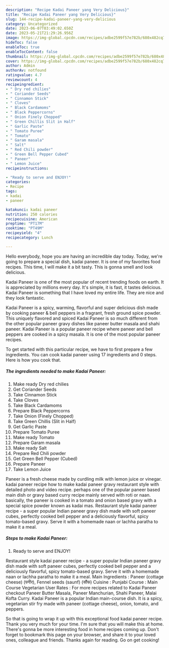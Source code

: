 ```yaml
---
description: "Recipe Kadai Paneer yang Very Delicious}"
title: "Recipe Kadai Paneer yang Very Delicious}"
slug: 144-recipe-kadai-paneer-yang-very-delicious
category: Uncategorized
date: 2023-06-07T03:49:02.650Z
date: 2023-05-21T21:29:26.956Z
image: https://img-global.cpcdn.com/recipes/adbe2599f57e782b/680x482cq70/kadai-paneer-recipe-main-photo.jpg
hideToc: false
enableToc: true
enableTocContent: false
thumbnail: https://img-global.cpcdn.com/recipes/adbe2599f57e782b/680x482cq70/kadai-paneer-recipe-main-photo.jpg
cover: https://img-global.cpcdn.com/recipes/adbe2599f57e782b/680x482cq70/kadai-paneer-recipe-main-photo.jpg
author: Admin
authorAv: notfound
ratingvalue: 4.7
reviewcount: 4
recipeingredient:
- " Dry red chilies"
- " Coriander Seeds"
- " Cinnamon Stick"
- " Cloves"
- " Black Cardamoms"
- " Black Peppercorns"
- " Onion Finely Chopped"
- " Green Chillis Slit in Half"
- " Garlic Paste"
- " Tomato Puree"
- " Tomato"
- " Garam masala"
- " Salt"
- " Red Chili powder"
- " Green Bell Pepper Cubed"
- " Paneer"
- " Lemon Juice"
recipeinstructions:

- "Ready to serve and ENJOY!"
categories:
- Recipe
tags:
- kadai
- paneer

katakunci: kadai paneer 
nutrition: 250 calories
recipecuisine: American
preptime: "PT17M"
cooktime: "PT49M"
recipeyield: "4"
recipecategory: Lunch

---
```



Hello everybody, hope you are having an incredible day today. Today, we're going to prepare a special dish, kadai paneer. It is one of my favorites food recipes. This time, I will make it a bit tasty. This is gonna smell and look delicious.

Kadai Paneer is one of the most popular of recent trending foods on earth. It is appreciated by millions every day. It's simple, it is fast, it tastes delicious. Kadai Paneer is something that I have loved my entire life. They are nice and they look fantastic.

Kadai Paneer is a spicy, warming, flavorful and super delicious dish made by cooking paneer &amp; bell peppers in a fragrant, fresh ground spice powder. This uniquely flavored and spiced Kadai Paneer is so much different from the other popular paneer gravy dishes like paneer butter masala and shahi paneer. Kadai Paneer is a popular paneer recipe where paneer and bell peppers are cooked in a spicy masala. It is one of the most popular paneer recipes.


To get started with this particular recipe, we have to first prepare a few ingredients. You can cook kadai paneer using 17 ingredients and 0 steps. Here is how you cook that.

<!--inarticleads1-->

##### The ingredients needed to make Kadai Paneer:

1. Make ready  Dry red chilies
1. Get  Coriander Seeds
1. Take  Cinnamon Stick
1. Take  Cloves
1. Take  Black Cardamoms
1. Prepare  Black Peppercorns
1. Take  Onion (Finely Chopped)
1. Take  Green Chillis (Slit in Half)
1. Get  Garlic Paste
1. Prepare  Tomato Puree
1. Make ready  Tomato
1. Prepare  Garam masala
1. Make ready  Salt
1. Prepare  Red Chili powder
1. Get  Green Bell Pepper (Cubed)
1. Prepare  Paneer
1. Take  Lemon Juice


Paneer is a fresh cheese made by curdling milk with lemon juice or vinegar. kadai paneer recipe how to make kadai paneer gravy restaurant style with detailed photo and video recipe. perhaps one of the popular paneer based main dish or gravy based curry recipe mainly served with roti or naan. basically, the paneer is cooked in a tomato and onion based gravy with a special spice powder known as kadai mas. Restaurant style kadai paneer recipe - a super popular Indian paneer gravy dish made with soft paneer cubes, perfectly cooked bell pepper and a deliciously flavorful, spicy tomato-based gravy. Serve it with a homemade naan or lachha paratha to make it a meal. 

<!--inarticleads2-->

##### Steps to make Kadai Paneer:


1. Ready to serve and ENJOY!

Restaurant style kadai paneer recipe - a super popular Indian paneer gravy dish made with soft paneer cubes, perfectly cooked bell pepper and a deliciously flavorful, spicy tomato-based gravy. Serve it with a homemade naan or lachha paratha to make it a meal. Main Ingredients : Paneer (cottage cheese) (पनीर), Fennel seeds (saunf) (सौंफ) Cuisine : Punjabi Course : Main Course Vegetarian User Rates : For more recipes related to Kadai Paneer checkout Paneer Butter Masala, Paneer Manchurian, Shahi Paneer, Malai Kofta Curry. Kadai Paneer is a popular Indian main-course dish. It is a spicy, vegetarian stir fry made with paneer (cottage cheese), onion, tomato, and peppers. 

So that is going to wrap it up with this exceptional food kadai paneer recipe. Thank you very much for your time. I'm sure that you will make this at home. There's gonna be more interesting food in home recipes coming up. Don't forget to bookmark this page on your browser, and share it to your loved ones, colleague and friends. Thanks again for reading. Go on get cooking!
